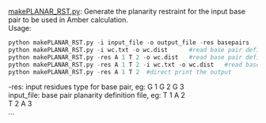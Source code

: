 [makePLANAR_RST.py](https://github.com/baifan-wang/computational_chemistry_tools/blob/master/Amber/makePLANAR_RST.py): Generate the planarity restraint for the input base pair to be used in Amber calculation.    
Usage: 
```python
python makePLANAR_RST.py -i input_file -o output_file -res basepairs
python makePLANAR_RST.py -i wc.txt -o wc.dist      #read base pair definitation from wc.txt and output restraint to wc.dist
python makePLANAR_RST.py -res A 1 T 2 -o wc.dist   #read base pair definitation from input and output restraint to wc.dist
python makePLANAR_RST.py -res A 1 T 2 -i wc.txt -o wc.dist   #read base pair definitation from both input and wc.txt output restraint to wc.dist
python makePLANAR_RST.py -res A 1 T 2  #direct print the output 
```
-res: input residues type for base pair, eg: G 1 G 2 G 3    
input_file: base pair planarity definition file, eg:
T 1 A 2    
T 2 A 3    
...
